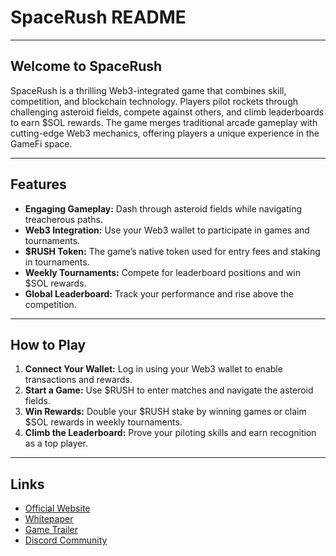 
# **SpaceRush README**

---

## **Welcome to SpaceRush**

SpaceRush is a thrilling Web3-integrated game that combines skill, competition, and blockchain technology. Players pilot rockets through challenging asteroid fields, compete against others, and climb leaderboards to earn $SOL rewards. The game merges traditional arcade gameplay with cutting-edge Web3 mechanics, offering players a unique experience in the GameFi space.

---

## **Features**

- **Engaging Gameplay:** Dash through asteroid fields while navigating treacherous paths.
- **Web3 Integration:** Use your Web3 wallet to participate in games and tournaments.
- **$RUSH Token:** The game’s native token used for entry fees and staking in tournaments.
- **Weekly Tournaments:** Compete for leaderboard positions and win $SOL rewards.
- **Global Leaderboard:** Track your performance and rise above the competition.

---

## **How to Play**

1. **Connect Your Wallet:** Log in using your Web3 wallet to enable transactions and rewards.
2. **Start a Game:** Use $RUSH to enter matches and navigate the asteroid fields.
3. **Win Rewards:** Double your $RUSH stake by winning games or claim $SOL rewards in weekly tournaments.
4. **Climb the Leaderboard:** Prove your piloting skills and earn recognition as a top player.

---

## **Links**

- [Official Website](#)
- [Whitepaper](#)
- [Game Trailer](#)
- [Discord Community](#)
